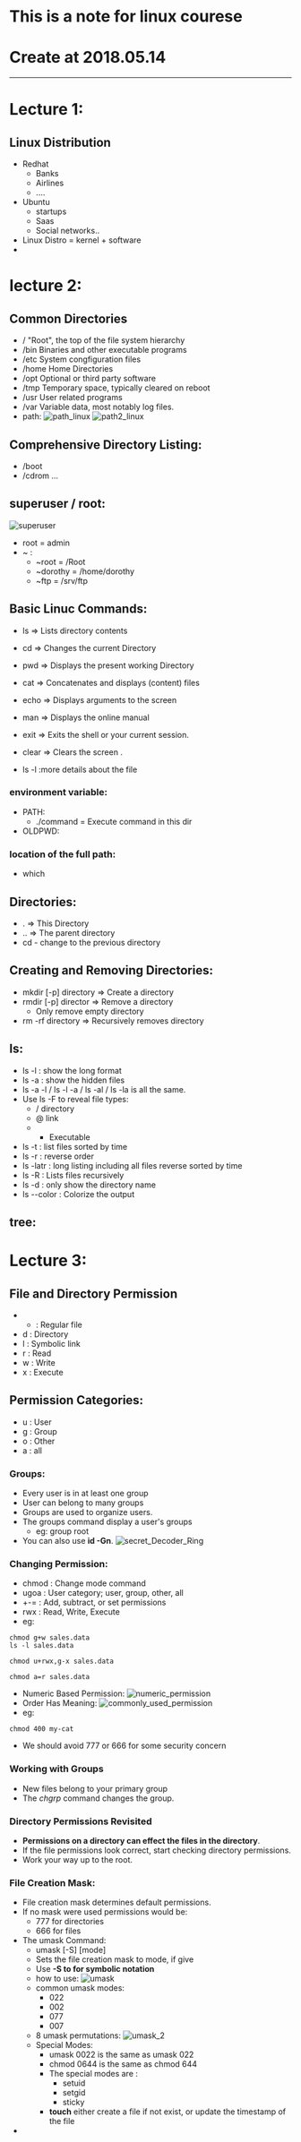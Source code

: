 # This is a note for linux courese
# Create at 2018.05.14
<hr>

# Lecture 1:
## Linux Distribution
* Redhat
    * Banks
    * Airlines
    * ....
* Ubuntu
    * startups
    * Saas
    * Social networks..
* Linux Distro = kernel + software
*

# lecture 2:
## Common Directories
* /   "Root", the top of the file system hierarchy
* /bin  Binaries and other executable programs
* /etc  System congfiguration files
* /home Home Directories
* /opt  Optional or third party software
* /tmp  Temporary space, typically cleared on reboot
* /usr  User related programs
* /var  Variable data, most notably log files.
* path:
![path_linux](path_linux.png)
![path2_linux](path2_linux.png)

## Comprehensive Directory Listing:
* /boot
* /cdrom
...

## superuser / root:
![superuser](superuser.png)
* root = admin
* ~ :
    * ~root = /Root
    * ~dorothy = /home/dorothy
    * ~ftp = /srv/ftp

## Basic Linuc Commands:
* ls  => Lists directory contents
* cd  => Changes the current Directory
* pwd  => Displays the present working Directory
* cat  => Concatenates and displays (content) files
* echo  => Displays arguments to the screen
* man  => Displays the online manual
* exit  => Exits the shell or your current session.
* clear  => Clears the screen .


* ls -l :more details about the file
### environment variable:
* PATH:
    * ./command = Execute command in this dir
* OLDPWD:
### location of the full path:
* which

## Directories:
* .  => This Directory
* ..  => The parent directory
* cd -  change to the previous directory

## Creating and Removing Directories:
* mkdir [-p] directory => Create a directory
* rmdir [-p] director => Remove a directory
    * Only remove empty directory
* rm -rf directory => Recursively removes directory

## ls:
* ls -l  : show the long format
* ls -a : show the hidden files
* ls -a -l / ls -l -a / ls -al / ls -la is all the same.
* Use ls -F to reveal file types:
    * / directory
    * @ link
    * * Executable
* ls -t  : list files sorted by time
* ls -r  : reverse order
* ls -latr : long listing including all files reverse sorted by time
* ls -R  : Lists files recursively
* ls -d  : only show the directory name
* ls --color  : Colorize the output
## tree:

# Lecture 3:
## File and Directory Permission
* - : Regular file
* d : Directory
* l : Symbolic link
* r : Read
* w : Write
* x : Execute
## Permission Categories:
* u : User
* g : Group
* o : Other
* a : all

### Groups:
* Every user is in at least one group
* User can belong to many groups
* Groups are used to organize users.
* The groups command display a user's groups
    * eg: group root
* You can also use **id -Gn**.
![secret_Decoder_Ring](secret_decoder_ring.png)

### Changing Permission:
* chmod  : Change mode command
* ugoa  : User category; user, group, other, all
* +-=  : Add, subtract, or set permissions
* rwx  : Read, Write, Execute
* eg:
```
chmod g+w sales.data
ls -l sales.data

chmod u+rwx,g-x sales.data

chmod a=r sales.data
```

* Numeric Based Permission:
![numeric_permission](numeric_permission.png)
* Order Has Meaning:
![commonly_used_permission](commonly_used_permission.png)
* eg:
```
chmod 400 my-cat
```
* We should avoid 777 or 666 for some security concern

### Working with Groups
* New files belong to your primary group
* The _chgrp_ command changes the group.


### Directory Permissions Revisited
* **Permissions on a directory can effect the files in the directory**.
* If the file permissions look correct, start checking directory permissions.
* Work your way up to the root.

### File Creation Mask:
* File creation mask determines default permissions.
* If no mask were used permissions would be:
    * 777 for directories
    * 666 for files
* The umask Command:
    * umask [-S] [mode]
    * Sets the file creation mask to mode, if give
    * Use **-S to for symbolic notation**
    * how to use:
        ![umask](umask.png)
    * common umask modes:
        * 022
        * 002
        * 077
        * 007
    * 8 umask permutations:
    ![umask_2](umask_2.png)
    * Special Modes:
        * umask 0022 is the same as umask 022
        * chmod 0644 is the same as chmod 644
        * The special modes are :
            * setuid
            * setgid
            * sticky
        * **touch** either create a file if not exist, or update the timestamp of the file
* 
